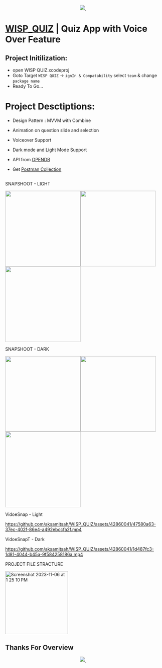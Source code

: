 <p align='center'>

  <a href="https://www.linkedin.com/in/aksamitsah/">
    <img src="https://img.shields.io/badge/linkedin-%230077B5.svg?&style=for-the-badge&logo=linkedin&logoColor=white" />
  </a>&nbsp;&nbsp;
  
</p>

# [WISP_QUIZ](https://www.amit-sah.com.np/) | Quiz App with Voice Over Feature

## Project Initilization:


- open WISP QUIZ.xcodeproj
- Goto Target `WISP QUIZ` -> `ignIn & Compatability` select `team` & change  `package name`
- Ready To Go...

# Project Desctiptions: 

- Design Pattern : MVVM with Combine
- Animation on question slide and selection
- Voiceover Support
- Dark mode and Light Mode Support

- API from [OPENDB](https://opentdb.com/)
- Get [Postman Collection](https://www.postman.com/orange-resonance-900130/workspace/opentdb-com/collection/12512697-20536267-33be-44e8-9755-bb90b0d1a785?action=share&creator=12512697)

## 


SNAPSHOOT - LIGHT


<img src="https://github.com/aksamitsah/WISP_QUIZ/assets/42860041/30c6e2e8-d5e4-49b6-a609-caef4bcfa6ab.png" width="240"><img src="https://github.com/aksamitsah/WISP_QUIZ/assets/42860041/bc571510-6eee-45f6-a608-0cd235c9c64c.png" width="240"><img src="https://github.com/aksamitsah/WISP_QUIZ/assets/42860041/d05b96a5-69db-4669-bfc4-92ad605cd967.png" width="240">

SNAPSHOOT - DARK


<img src="https://github.com/aksamitsah/WISP_QUIZ/assets/42860041/b0a19683-7313-4d52-8f64-330e937897d9.png" width="240"><img src="https://github.com/aksamitsah/WISP_QUIZ/assets/42860041/7dc23c60-c0f8-46b4-af1f-f7c940a8b00f.png" width="240"><img src="https://github.com/aksamitsah/WISP_QUIZ/assets/42860041/eaac81e0-5008-42a9-83d1-152148c005ec.png" width="240">



VidoeSnap - Light


https://github.com/aksamitsah/WISP_QUIZ/assets/42860041/47580a63-37ec-402f-86e4-a492ebccfa2f.mp4 

VidoeSnapT - Dark


https://github.com/aksamitsah/WISP_QUIZ/assets/42860041/1d487fc3-1d81-4044-b45a-9f584258186a.mp4



 PROJECT FILE STRACTURE

 <img width="200" alt="Screenshot 2023-11-06 at 1 25 10 PM" src="https://github.com/aksamitsah/WISP_QUIZ/assets/42860041/b818846d-94e0-4353-ae81-97a82e23efbd">



## Thanks For Overview

<p align='center'>

  <a href="https://www.linkedin.com/in/aksamitsah/">
    <img src="https://img.shields.io/badge/linkedin-%230077B5.svg?&style=for-the-badge&logo=linkedin&logoColor=white" />
  </a>&nbsp;&nbsp;
  
</p>

